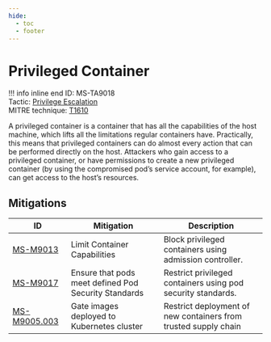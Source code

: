 ```yaml
---
hide:
  - toc
  - footer
---
```


# Privileged Container

!!! info inline end
    ID: MS-TA9018<br>
    Tactic: [Privilege Escalation](../tactics/PrivilegeEscalation/index.md) <br>
    MITRE technique: [T1610](https://attack.mitre.org/techniques/T1610/)

A privileged container is a container that has all the capabilities of the host machine, which lifts all the limitations regular containers have. Practically, this means that privileged containers can do almost every action that can be performed directly on the host. Attackers who gain access to a privileged container, or have permissions to create a new privileged container (by using the compromised pod’s service account, for example), can get access to the host’s resources.

## Mitigations

|ID|Mitigation|Description|
|--|----------|-----------|
|[MS-M9013](../mitigations/MS-M9013%20Limit%20Container%20Capabilities.md)|Limit Container Capabilities|Block privileged containers using admission controller.|
|[MS-M9017](../mitigations/MS-M9017%20Ensure%20that%20pods%20meet%20defined%20Pod%20Security%20Standards.md)|Ensure that pods meet defined Pod Security Standards|Restrict privileged containers using pod security standards.|
|[MS-M9005.003](../mitigations/MS-M9005/index.md)|Gate images deployed to Kubernetes cluster|Restrict deployment of new containers from trusted supply chain|